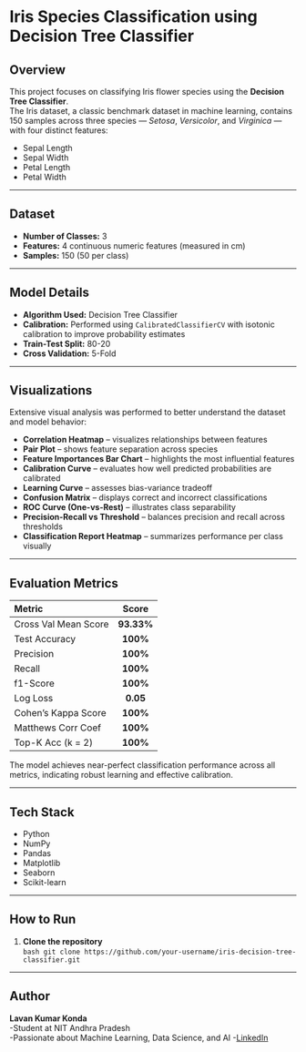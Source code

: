 # Iris Species Classification using Decision Tree Classifier

## Overview

This project focuses on classifying Iris flower species using the **Decision Tree Classifier**.  
The Iris dataset, a classic benchmark dataset in machine learning, contains 150 samples across three species — *Setosa*, *Versicolor*, and *Virginica* — with four distinct features:  
- Sepal Length  
- Sepal Width  
- Petal Length  
- Petal Width  

---

## Dataset

- **Number of Classes:** 3  
- **Features:** 4 continuous numeric features (measured in cm)  
- **Samples:** 150 (50 per class)

---

## Model Details

- **Algorithm Used:** Decision Tree Classifier  
- **Calibration:** Performed using `CalibratedClassifierCV` with isotonic calibration to improve probability estimates  
- **Train-Test Split:** 80-20  
- **Cross Validation:** 5-Fold

---

## Visualizations
Extensive visual analysis was performed to better understand the dataset and model behavior:
- **Correlation Heatmap** – visualizes relationships between features  
- **Pair Plot** – shows feature separation across species  
- **Feature Importances Bar Chart** – highlights the most influential features  
- **Calibration Curve** – evaluates how well predicted probabilities are calibrated  
- **Learning Curve** – assesses bias-variance tradeoff  
- **Confusion Matrix** – displays correct and incorrect classifications  
- **ROC Curve (One-vs-Rest)** – illustrates class separability  
- **Precision-Recall vs Threshold** – balances precision and recall across thresholds  
- **Classification Report Heatmap** – summarizes performance per class visually  

---

## Evaluation Metrics

| Metric               | Score      |
|:---------------------|:----------:|
| Cross Val Mean Score | **93.33%** |
| Test Accuracy        | **100%**   |
| Precision            | **100%**   |
| Recall               | **100%**   |
| f1-Score             | **100%**   |
| Log Loss             | **0.05**   |
| Cohen’s Kappa Score  | **100%**   |
| Matthews Corr Coef   | **100%**   |
| Top-K Acc (k = 2)    | **100%**   |

The model achieves near-perfect classification performance across all metrics, indicating robust learning and effective calibration.

---
## Tech Stack
- Python  
- NumPy  
- Pandas  
- Matplotlib  
- Seaborn  
- Scikit-learn  

---

## How to Run  

1. **Clone the repository**  
`bash
git clone https://github.com/your-username/iris-decision-tree-classifier.git`

---
## Author

**Lavan Kumar Konda**  
-Student at NIT Andhra Pradesh  
-Passionate about Machine Learning, Data Science, and AI
-[LinkedIn](https://www.linkedin.com/in/lavan-kumar-konda/)
